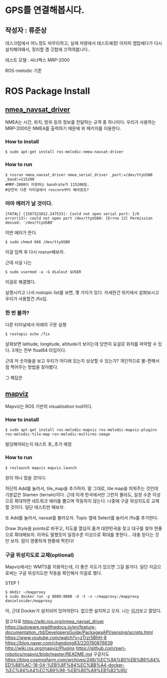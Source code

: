 GPS를 연결해봅시다.
================
작성자 : 류준상
-------------
데스크탑에서 어느정도 마무리하고, 실제 차량에서 테스트예정!
어차피 랩탑에다가 다시 설치해야돼서, 정리할 겸 깃헙에 끄적여봅니다..

테스트 모델 : 씨너렉스 MRP-2000

ROS-melodic 기준

# ROS Package Install

## [nmea_navsat_driver][nmealink]

[nmealink]: http://wiki.ros.org/nmea_navsat_driver

NMEA는 시간, 위치, 방위 등의 정보를 전달하는 규격 중 하나이다.
우리가 사용하는 MRP-2000은 NMEA를 출력하기 때문에 위 패키지를 이용한다.

### How to install

    $ sudo apt-get install ros-melodic-nmea-navsat-driver
  
### How to run

    $ rosrun nmea_navsat_driver nmea_serial_driver _port:=/dev/ttyUSB0 _baud:=115200
    #MRP-2000이 지원하는 bandrate가 115200임.
    #당연히 다른 터미널에서 roscore부터 해야겠죠?
    
### 아마 에러가 날 것이다.

    [FATAL] [1587321012.247533]: Could not open serial port: I/O error(13): could not open port /dev/ttyUSB0: [Errno 13] Permission denied: '/dev/ttyUSB0'

이딴 에러가 뜬다.

    $ sudo chmod 666 /dev/ttyUSB0

이걸 입력 후 다시 rosrun해보자.

근데 사실 나는

    $ sudo usermod -a -G dialout $USER
    
이걸로 해결했다.

실행시키고 나서 rostopic list를 보면, 몇 가지가 있다. 자세한건 위키에서 살펴보시고 우리가 사용할건 /fix임.

### 한 번 볼까?

다른 터미널에서 아래의 구문 실행

    $ rostopic echo /fix
    
살펴보면 latitude, longitude, altitude가 보이는데 당연히 요걸로 위치를 파악할 수 있다.
3개는 전부 float64 타입이다.

근데 저 숫자들을 보고 우리가 어디에 있는지 상상할 수 있는가?
개인적으로 불-편해서 점 찍어주는 방법을 찾아봤다.

그 해답은

## [mapviz][mapvizlink]

[mapvizlink]: http://wiki.ros.org/mapviz/Plugins

Mapviz는 ROS 기반의 visualization tool이다.

### How to install

    $ sudo apt-get install ros-melodic-mapviz ros-melodic-mapviz-plugins ros-melodic-tile-map ros-melodic-multires-image
    
빌딩해야되는지 테스트 후,,추가 예정

### How to run

    $ roslaunch mapviz mapviz.launch

창이 하나 떴을 것이다.

하단의 Add를 눌러서, tile_map을 추가하자.
말 그대로, tile map을 띄워주는 것인데 기본값은 Stamen (terrain)이다. 근데 이게 한국에서만 그런지 몰라도, 일정 수준 이상으로 확대하면 네트워크 에러를 뿜으며 작동하지 않는다. 나중에 구글 위성지도로 교체할 것이다.
일단 테스트만 해보자.

또 Add를 눌러서, navsat를 불러오자.
Topic 옆에 Select를 눌러서 /fix를 추가한다.

Draw Style을 points로 바꾸고, 지도를 열심히 옮겨 대한민국을 찾고 대구를 찾아 현풍으로 확대해보자.
아까도 말했듯이 일정수준 이상으로 확대를 못한다... 대충 된다는 것만 보자.
점이 영롱하게 현풍에 찍힌다!

### 구글 위성지도로 교체(optional)

Mapviz에서는 WMTS를 이용하는데, 더 좋은 지도가 있으면 그걸 쓸거다.
일단 지금으로써는 구글 위성지도만 작동을 확인해서 이걸로 했다.

STEP 1

    $ mkdir ~/mapproxy
    $ sudo docker run -p 8080:8080 -d -t -v ~/mapproxy:/mapproxy danielsnider/mapproxy
    
아, 근데 Docker가 설치되어 있어야한다.
없으면 설치하고 오자. 나는 [이거][thislink]보고 깔았다.

[thislink]: https://blog.cosmosfarm.com/archives/248/%EC%9A%B0%EB%B6%84%ED%88%AC-18-04-%EB%8F%84%EC%BB%A4-docker-%EC%84%A4%EC%B9%98-%EB%B0%A9%EB%B2%95/



참고자료
https://wiki.ros.org/nmea_navsat_driver
https://autoware.readthedocs.io/en/feature-documentation_rtd/DevelopersGuide/PackagesAPI/sensing/scripts.html
https://www.youtube.com/watch?v=zTrzr5BhH-8
https://blog.naver.com/chandong83/220780876639
http://wiki.ros.org/mapviz/Plugins
https://github.com/swri-robotics/mapviz/blob/master/README.md
구글지도
https://blog.cosmosfarm.com/archives/248/%EC%9A%B0%EB%B6%84%ED%88%AC-18-04-%EB%8F%84%EC%BB%A4-docker-%EC%84%A4%EC%B9%98-%EB%B0%A9%EB%B2%95/


